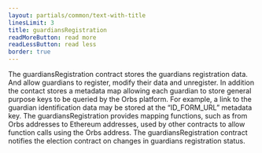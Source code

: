 ```yaml
---
layout: partials/common/text-with-title
linesLimit: 3
title: guardiansRegistration
readMoreButton: read more
readLessButton: read less
border: true
---
```


The guardiansRegistration contract stores the guardians registration data. And allow guardians to register, modify their data and unregister. In addition the contact stores a metadata map allowing each guardian to store general purpose keys to be queried by the Orbs platform. For example, a link to the guardian identification data may be stored at the “ID_FORM_URL” metadata key. The guardiansRegistration provides mapping functions, such as from Orbs addresses to Ethereum addresses, used by other contracts to allow function calls using the Orbs address. The guardiansRegistration contract notifies the election contract on changes in guardians registration status.
